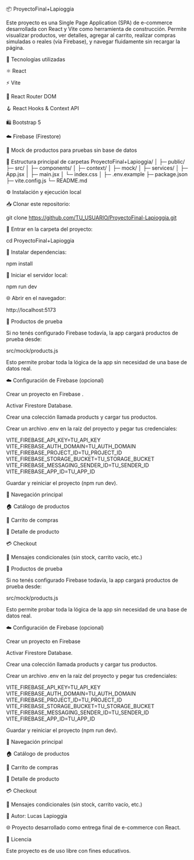 📦 ProyectoFinal+Lapioggia

Este proyecto es una Single Page Application (SPA) de e-commerce desarrollada con React y Vite como herramienta de construcción.
Permite visualizar productos, ver detalles, agregar al carrito, realizar compras simuladas o reales (vía Firebase), y navegar fluidamente sin recargar la página.

🚀 Tecnologías utilizadas

⚛️ React

⚡ Vite

🧭 React Router DOM

🪝 React Hooks & Context API

🛍️ Bootstrap 5

☁️ Firebase (Firestore)

🧪 Mock de productos para pruebas sin base de datos

📁 Estructura principal de carpetas
ProyectoFinal+Lapioggia/
│
├─ public/
├─ src/
│  ├─ components/
│  ├─ context/
│  ├─ mock/
│  ├─ services/
│  ├─ App.jsx
│  ├─ main.jsx
│  └─ index.css
│
├─ .env.example
├─ package.json
├─ vite.config.js
└─ README.md

⚙️ Instalación y ejecución local

📥 Clonar este repositorio:

git clone https://github.com/TU_USUARIO/ProyectoFinal-Lapioggia.git


📂 Entrar en la carpeta del proyecto:

cd ProyectoFinal+Lapioggia


🧰 Instalar dependencias:

npm install


🚀 Iniciar el servidor local:

npm run dev


🌐 Abrir en el navegador:

http://localhost:5173

🧪 Productos de prueba

Si no tenés configurado Firebase todavía, la app cargará productos de prueba desde:

src/mock/products.js


Esto permite probar toda la lógica de la app sin necesidad de una base de datos real.

☁️ Configuración de Firebase (opcional)

Crear un proyecto en Firebase
.

Activar Firestore Database.

Crear una colección llamada products y cargar tus productos.

Crear un archivo .env en la raíz del proyecto y pegar tus credenciales:

VITE_FIREBASE_API_KEY=TU_API_KEY
VITE_FIREBASE_AUTH_DOMAIN=TU_AUTH_DOMAIN
VITE_FIREBASE_PROJECT_ID=TU_PROJECT_ID
VITE_FIREBASE_STORAGE_BUCKET=TU_STORAGE_BUCKET
VITE_FIREBASE_MESSAGING_SENDER_ID=TU_SENDER_ID
VITE_FIREBASE_APP_ID=TU_APP_ID


Guardar y reiniciar el proyecto (npm run dev).

🧭 Navegación principal

🏠 Catálogo de productos

🛒 Carrito de compras

📄 Detalle de producto

💳 Checkout

📢 Mensajes condicionales (sin stock, carrito vacío, etc.)

🧪 Productos de prueba

Si no tenés configurado Firebase todavía, la app cargará productos de prueba desde:

src/mock/products.js


Esto permite probar toda la lógica de la app sin necesidad de una base de datos real.

☁️ Configuración de Firebase (opcional)

Crear un proyecto en Firebase

Activar Firestore Database.

Crear una colección llamada products y cargar tus productos.

Crear un archivo .env en la raíz del proyecto y pegar tus credenciales:

VITE_FIREBASE_API_KEY=TU_API_KEY
VITE_FIREBASE_AUTH_DOMAIN=TU_AUTH_DOMAIN
VITE_FIREBASE_PROJECT_ID=TU_PROJECT_ID
VITE_FIREBASE_STORAGE_BUCKET=TU_STORAGE_BUCKET
VITE_FIREBASE_MESSAGING_SENDER_ID=TU_SENDER_ID
VITE_FIREBASE_APP_ID=TU_APP_ID


Guardar y reiniciar el proyecto (npm run dev).

🧭 Navegación principal

🏠 Catálogo de productos

🛒 Carrito de compras

📄 Detalle de producto

💳 Checkout

📢 Mensajes condicionales (sin stock, carrito vacío, etc.)

🧑 Autor: Lucas Lapioggia

🌐 Proyecto desarrollado como entrega final de e-commerce con React.

📝 Licencia

Este proyecto es de uso libre con fines educativos.
